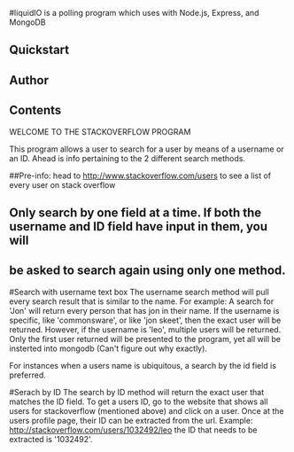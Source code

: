 #liquidIO is a polling program which uses with Node.js, Express, and MongoDB


## Quickstart




## Author




## Contents



WELCOME TO THE STACKOVERFLOW PROGRAM

This program allows a user to search for a user by means of a username or an ID. Ahead is info pertaining to the 
2 different search methods.

##Pre-info:  head to http://www.stackoverflow.com/users to see a list of every user on stack overflow
## Only search by one field at a time.  If both the username and ID field have input in them, you will
## be asked to search again using only one method.


#Search with username text box
The username search method will pull every search result that is similar to the name. 
For example:  A search for 'Jon' will return every person that has jon in their name.
If the username is specific, like 'commonsware', or like 'jon skeet', then the exact user will be returned.
However, if the username is 'leo', multiple users will be returned.  Only the first user returned will be presented
to the program, yet all will be insterted into mongodb (Can't figure out why exactly).  

For instances when a users name is ubiquitous, a search by the id field is preferred.

#Serach by ID
The search by ID method will return the exact user that matches the ID field.
To get a users ID, go to the website that shows all users for stackoverflow (mentioned above) and 
click on a user.  Once at the users profile page, their ID can be extracted from the url.
Example: 
	http://stackoverflow.com/users/1032492/leo
the ID that needs to be extracted is  '1032492'.




